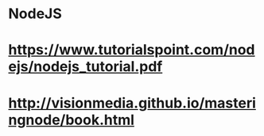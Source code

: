 # NodeJS

# https://www.tutorialspoint.com/nodejs/nodejs_tutorial.pdf

# http://visionmedia.github.io/masteringnode/book.html
